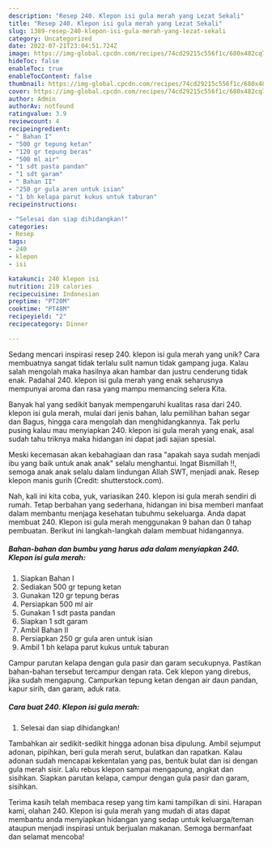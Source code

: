 ```yaml
---
description: "Resep 240. Klepon isi gula merah yang Lezat Sekali"
title: "Resep 240. Klepon isi gula merah yang Lezat Sekali"
slug: 1389-resep-240-klepon-isi-gula-merah-yang-lezat-sekali
category: Uncategorized
date: 2022-07-21T23:04:51.724Z
image: https://img-global.cpcdn.com/recipes/74cd29215c556f1c/680x482cq70/240-klepon-isi-gula-merah-foto-resep-utama.jpg
hideToc: false
enableToc: true
enableTocContent: false
thumbnail: https://img-global.cpcdn.com/recipes/74cd29215c556f1c/680x482cq70/240-klepon-isi-gula-merah-foto-resep-utama.jpg
cover: https://img-global.cpcdn.com/recipes/74cd29215c556f1c/680x482cq70/240-klepon-isi-gula-merah-foto-resep-utama.jpg
author: Admin
authorAv: notfound
ratingvalue: 3.9
reviewcount: 4
recipeingredient:
- " Bahan I"
- "500 gr tepung ketan"
- "120 gr tepung beras"
- "500 ml air"
- "1 sdt pasta pandan"
- "1 sdt garam"
- " Bahan II"
- "250 gr gula aren untuk isian"
- "1 bh kelapa parut kukus untuk taburan"
recipeinstructions:

- "Selesai dan siap dihidangkan!"
categories:
- Resep
tags:
- 240
- klepon
- isi

katakunci: 240 klepon isi 
nutrition: 219 calories
recipecuisine: Indonesian
preptime: "PT20M"
cooktime: "PT48M"
recipeyield: "2"
recipecategory: Dinner

---
```





Sedang mencari inspirasi resep 240. klepon isi gula merah yang unik? Cara membuatnya sangat tidak terlalu sulit namun tidak gampang juga. Kalau salah mengolah maka hasilnya akan hambar dan justru cenderung tidak enak. Padahal 240. klepon isi gula merah yang enak seharusnya mempunyai aroma dan rasa yang mampu memancing selera Kita.





Banyak hal yang sedikit banyak mempengaruhi kualitas rasa dari 240. klepon isi gula merah, mulai dari jenis bahan, lalu pemilihan bahan segar dan Bagus, hingga cara mengolah dan menghidangkannya. Tak perlu pusing kalau mau menyiapkan 240. klepon isi gula merah yang enak,      asal sudah tahu triknya maka hidangan ini dapat jadi sajian spesial.














Meski kecemasan akan kebahagiaan dan rasa &#34;apakah saya sudah menjadi ibu yang baik untuk anak anak&#34; selalu menghantui. Ingat Bismillah !!, semoga anak anak selalu dalam lindungan Allah SWT, menjadi anak. Resep klepon manis gurih (Credit: shutterstock.com).






Nah, kali ini kita coba, yuk, variasikan 240. klepon isi gula merah sendiri di rumah. Tetap berbahan yang sederhana, hidangan ini bisa memberi manfaat dalam membantu menjaga kesehatan tubuhmu sekeluarga. Anda dapat membuat 240. Klepon isi gula merah menggunakan 9 bahan dan 0 tahap pembuatan. Berikut ini langkah-langkah dalam membuat hidangannya.

<!--inarticleads1-->

##### Bahan-bahan dan bumbu yang harus ada dalam menyiapkan 240. Klepon isi gula merah:

1. Siapkan  Bahan I
1. Sediakan 500 gr tepung ketan
1. Gunakan 120 gr tepung beras
1. Persiapkan 500 ml air
1. Gunakan 1 sdt pasta pandan
1. Siapkan 1 sdt garam
1. Ambil  Bahan II
1. Persiapkan 250 gr gula aren untuk isian
1. Ambil 1 bh kelapa parut kukus untuk taburan


Campur parutan kelapa dengan gula pasir dan garam secukupnya. Pastikan bahan-bahan tersebut tercampur dengan rata. Cek klepon yang direbus, jika sudah mengapung. Campurkan tepung ketan dengan air daun pandan, kapur sirih, dan garam, aduk rata. 

<!--inarticleads2-->

##### Cara buat 240. Klepon isi gula merah:


1. Selesai dan siap dihidangkan!

Tambahkan air sedikit-sedikit hingga adonan bisa dipulung. Ambil sejumput adonan, pipihkan, beri gula merah serut, bulatkan dan rapatkan. Kalau adonan sudah mencapai kekentalan yang pas, bentuk bulat dan isi dengan gula merah sisir. Lalu rebus klepon sampai mengapung, angkat dan sisihkan. Siapkan parutan kelapa, campur dengan gula pasir dan garam, sisihkan. 

Terima kasih telah membaca resep yang tim kami tampilkan di sini. Harapan kami, olahan 240. Klepon isi gula merah yang mudah di atas dapat membantu anda menyiapkan hidangan yang sedap untuk keluarga/teman ataupun menjadi inspirasi untuk berjualan makanan. Semoga bermanfaat dan selamat mencoba!
